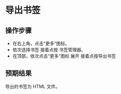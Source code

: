 # 导出书签

## 操作步骤

- 在右上角，点击“更多”图标。
- 依次选择书签 接着点按 书签管理器。
- 在顶部，依次点击“更多”图标 展开 接着点按导出书签

## 预期结果

导出的书签为 HTML 文件。

